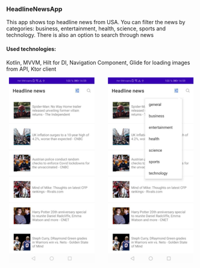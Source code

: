 ### HeadlineNewsApp
This app shows top headline news from USA. You can filter the news by categories: business, entertainment, health, science, sports and technology. There is also an option to search through news
#### Used technologies:
Kotlin, MVVM, Hilt for DI, Navigation Component, Glide for loading images from API, Ktor client
<p align="center">
  <img alt="Main screen" src="app/src/main/res/drawable/app_screenshots_1.jpg" width="45%">
&nbsp; &nbsp; &nbsp; &nbsp;
  <img alt="Filtering" src="app/src/main/res/drawable/app_screenshots_2.jpg" width="45%">
</p>
